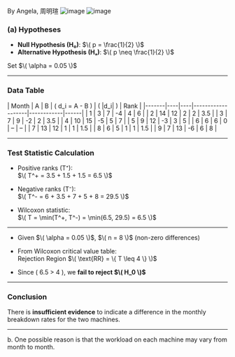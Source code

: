 By Angela, 周明瑄
![image](https://github.com/user-attachments/assets/cd138139-ab5f-48da-8269-1ef6c4e2b48a)
![image](https://github.com/user-attachments/assets/eac00656-5a8d-44bd-9130-10e9c1092d57)

### (a) Hypotheses

- **Null Hypothesis (H₀)**:  $\( p = \frac{1}{2} \)$  
- **Alternative Hypothesis (Hₐ)**:  $\( p \neq \frac{1}{2} \)$

Set $\( \alpha = 0.05 \)$

---

### Data Table


| Month | A  | B  | \( d_i = A - B \) | \( |d_i| \) | Rank |
|-------|----|----|-------------------|------------|------|
| 1     | 3  | 7  | -4                | 4          | 6    |
| 2     | 14 | 12 | 2                 | 2          | 3.5  |
| 3     | 7  | 9  | -2                | 2          | 3.5  |
| 4     | 10 | 15 | -5                | 5          | 7    |
| 5     | 9  | 12 | -3                | 3          | 5    |
| 6     | 6  | 6  | 0                 | –          | –    |
| 7     | 13 | 12 | 1                 | 1          | 1.5  |
| 8     | 6  | 5  | 1                 | 1          | 1.5  |
| 9     | 7  | 13 | -6                | 6          | 8    |

---

### Test Statistic Calculation

- Positive ranks (T⁺):  
  $\( T^+ = 3.5 + 1.5 + 1.5 = 6.5 \)$

- Negative ranks (T⁻):  
  $\( T^- = 6 + 3.5 + 7 + 5 + 8 = 29.5 \)$

- Wilcoxon statistic:  
  $\( T = \min(T^+, T^-) = \min(6.5, 29.5) = 6.5 \)$

---


- Given $\( \alpha = 0.05 \)$, $\( n = 8 \)$ (non-zero differences)
- From Wilcoxon critical value table:  
  Rejection Region $\( \text{RR} = \{ T \leq 4 \} \)$

- Since \( 6.5 > 4 \), we **fail to reject $\( H_0 \)$**

---

### Conclusion

There is **insufficient evidence** to indicate a difference in the monthly breakdown rates for the two machines.

---
b. One possible reason is that the workload on each machine may vary from month to month.
